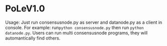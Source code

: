 # PoLeV1.0
Usage:
Just run consensusnode.py as server and datanode.py as a client in console.
For example:
run```python consensusnode.py``` then run ```python datanode.py```.
Users can run multi consensusnode programs, they will automantically find others.
